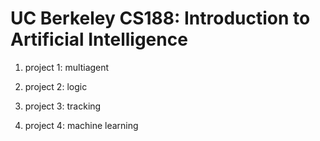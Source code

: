 # UC Berkeley CS188: Introduction to Artificial Intelligence

1. project 1: multiagent

2. project 2: logic

3. project 3: tracking

4. project 4: machine learning
